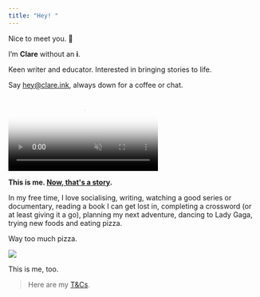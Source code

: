 ```yaml
---
title: "Hey! "
---
```


Nice to meet you. 👋

I’m **Clare** without an **i**.

Keen writer and educator. Interested in bringing stories to life.

Say hey@clare.ink, always down for a coffee or chat.

<video poster="//i.imgur.com/qNKWCuKh.jpg" preload="auto" muted="muted" playsinline autoplay loop><source type="video/mp4" src="//i.imgur.com/qNKWCuK.mp4"></video>

**This is me. [Now, that's a story](/words/halloween-in-tokyo).**

In my free time, I love socialising, writing, watching a good series or documentary, reading a book I can get lost in, completing a crossword (or at least giving it a go), planning my next adventure, dancing to Lady Gaga, trying new foods and eating pizza.

Way too much pizza.

![](/clare-portrait-mural.jpg)

This is me, too.

> Here are my [T&Cs](/terms).

